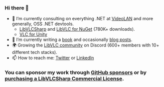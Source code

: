 ### Hi there 👋

- 🔭 I’m currently consulting on everything .NET at [VideoLAN](https://www.videolan.org) and more generally, OSS .NET devtools.
  - [LibVLCSharp](https://github.com/videolan/libvlcsharp) and [LibVLC for NuGet](https://github.com/mfkl/libvlc-nuget) (780K+ downloads).
  - [VLC for Unity](https://github.com/videolan/vlc-unity)
- 🌱 I’m currently writing a [book](https://www.libvlcsharpthebook.com/preview) and occasionally [blog posts](https://mfkl.github.io).
- :earth_africa: Growing the [LibVLC community](https://discord.gg/3h3K3JF) on Discord (600+ members with 10+ different tech stacks).	
- 📫 How to reach me: [Twitter](https://twitter.com/martz2804) or [LinkedIn](https://www.linkedin.com/in/martin-finkel-a9368571)

### You can sponsor my work through [GitHub sponsors](https://github.com/sponsors/mfkl) or by [purchasing a LibVLCSharp Commercial License](https://videolabs.io/solutions/libvlcsharp).
